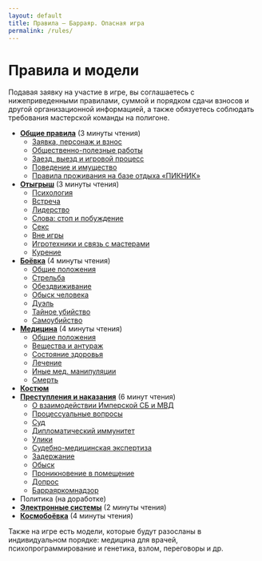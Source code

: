 ```yaml
---
layout: default
title: Правила — Барраяр. Опасная игра
permalink: /rules/
---
```


# Правила и модели

Подавая заявку на участие в игре, вы соглашаетесь с нижеприведенными правилами, суммой и порядком сдачи взносов и другой организационной информацией, а также обязуетесь соблюдать требования мастерской команды на полигоне.

- __[Общие правила](/rules/main/)__ (3 минуты чтения)
	- [Заявка, персонаж и взнос](/rules/main/#Заявка-персонаж-и-взнос)
	- [Общественно-полезные работы](/rules/main/#Общественно-полезные-работы)
	- [Заезд, выезд и игровой процесс](/rules/main/#Заезд-выезд-и-игровой-процесс)
	- [Поведение и имущество](/rules/main/#Поведение-и-имущество)
	- [Правила проживания на базе отдыха «ПИКНИК»](/rules/main/#Правила-проживания-на-базе-отдыха-ПИКНИК)
- __[Отыгрыш](/rules/roleplay/)__ (3 минуты чтения)
	- [Психология](/rules/roleplay/#Психология)
	- [Встреча](/rules/roleplay/#Встреча)
	- [Лидерство](/rules/roleplay/#Лидерство)
	- [Слова: стоп и побуждение](/rules/roleplay/#Слова-стоп-и-побуждение)
	- [Секс](/rules/roleplay/#Секс)
	- [Вне игры](/rules/roleplay/#Вне-игры)
	- [Игротехники и связь с мастерами](/rules/roleplay/#Игротехники-и-связь-с-мастерами)
	- [Курение](/rules/roleplay/#Курение)
- __[Боёвка](/rules/war/)__ (4 минуты чтения)
	- [Общие положения](/rules/war/#Общие-положения)
	- [Стрельба](/rules/war/#Стрельба)
	- [Обездвиживание](/rules/war/#Обездвиживание)
	- [Обыск человека](/rules/war/#Обыск-человека)
	- [Дуэль](/rules/war/#Дуэль)
	- [Тайное убийство](/rules/war/#Тайное-убийство)
	- [Самоубийство](/rules/war/#Самоубийство)
- __[Медицина](/rules/med/)__ (4 минуты чтения)
	- [Общие положения](/rules/med/#Общие-положения)
	- [Вещества и антураж](/rules/med/#Вещества-и-антураж)
	- [Состояние здоровья](/rules/med/#Состояние-здоровья)
	- [Лечение](/rules/med/#Лечение)
	- [Иные мед. манипуляции](/rules/med/#Иные-медицинские-манипуляции)
	- [Смерть](/rules/med/#Смерть)
- __[Костюм](/rules/costume/)__
- __[Преступления и наказания](/rules/crime/)__ (6 минут чтения)
	- [О взаимодействии Имперской СБ и МВД](/rules/crime/#О-взаимодействии-Имперской-СБ-и-МВД)
	- [Процессуальные вопросы](/rules/crime/#Процессуальные-вопросы)
	- [Суд](/rules/crime/#Суд)
	- [Дипломатический иммунитет](/rules/crime/#Дипломатический-иммунитет)
	- [Улики](/rules/crime/#Улики)
	- [Судебно-медицинская экспертиза](/rules/crime/#Судебно-медицинская-экспертиза)
	- [Задержание](/rules/crime/#Задержание)
	- [Обыск](/rules/crime/#Обыск)
	- [Проникновение в помещение](/rules/crime/#Проникновение-в-помещение)
	- [Допрос](/rules/crime/#Допрос)
	- [Барраяркомнадзор](/rules/crime/#Барраяркомнадзор)
- Политика (на доработке)
- __[Электронные системы](/rules/web/)__ (2 минуты чтения)
- __[Космобоёвка](/rules/cosmo/)__ (4 минуты чтения)

Также на игре есть модели, которые будут разосланы в индивидуальном порядке: медицина для врачей, психопрограммирование и генетика, взлом, переговоры и др.
